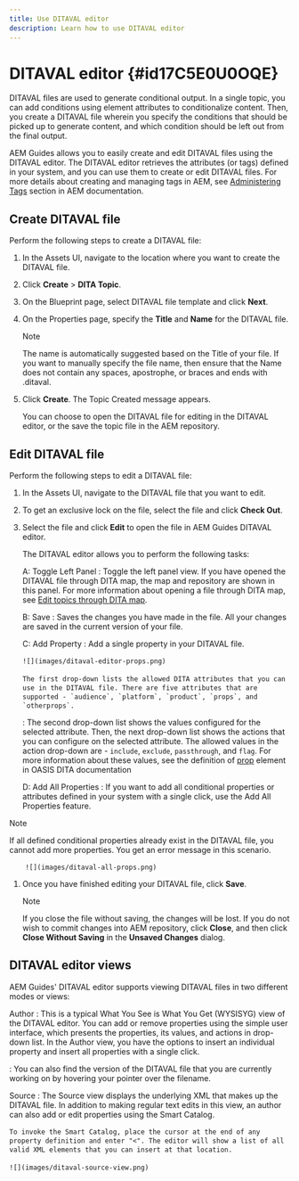 ```yaml
---
title: Use DITAVAL editor
description: Learn how to use DITAVAL editor
---
```


# DITAVAL editor {#id17C5E0U0OQE}

DITAVAL files are used to generate conditional output. In a single topic, you can add conditions using element attributes to conditionalize content. Then, you create a DITAVAL file wherein you specify the conditions that should be picked up to generate content, and which condition should be left out from the final output.

AEM Guides allows you to easily create and edit DITAVAL files using the DITAVAL editor. The DITAVAL editor retrieves the attributes \(or tags\) defined in your system, and you can use them to create or edit DITAVAL files. For more details about creating and managing tags in AEM, see [Administering Tags](https://experienceleague.adobe.com/docs/experience-manager-cloud-service/sites/authoring/features/tags.html?lang=en) section in AEM documentation.

## Create DITAVAL file 

Perform the following steps to create a DITAVAL file:

1.  In the Assets UI, navigate to the location where you want to create the DITAVAL file.

1.  Click **Create** \> **DITA Topic**.

1.  On the Blueprint page, select DITAVAL file template and click **Next**.

1.  On the Properties page, specify the **Title** and **Name** for the DITAVAL file.

    >[!NOTE]
    >
    > The name is automatically suggested based on the Title of your file. If you want to manually specify the file name, then ensure that the Name does not contain any spaces, apostrophe, or braces and ends with .ditaval.

1.  Click **Create**. The Topic Created message appears.

    You can choose to open the DITAVAL file for editing in the DITAVAL editor, or the save the topic file in the AEM repository.


## Edit DITAVAL file 

Perform the following steps to edit a DITAVAL file:

1.  In the Assets UI, navigate to the DITAVAL file that you want to edit.

1.  To get an exclusive lock on the file, select the file and click **Check Out**.

1.  Select the file and click **Edit** to open the file in AEM Guides DITAVAL editor.

    The DITAVAL editor allows you to perform the following tasks:

    A: Toggle Left Panel
    :   Toggle the left panel view. If you have opened the DITAVAL file through DITA map, the map and repository are shown in this panel. For more information about opening a file through DITA map, see [Edit topics through DITA map](map-editor-advanced-map-editor.md#id17ACJ0F0FHS).

    B: Save
    :   Saves the changes you have made in the file. All your changes are saved in the current version of your file.

    C: Add Property
    :   Add a single property in your DITAVAL file.

        ![](images/ditaval-editor-props.png)

        The first drop-down lists the allowed DITA attributes that you can use in the DITAVAL file. There are five attributes that are supported - `audience`, `platform`, `product`, `props`, and `otherprops`.

    :   The second drop-down list shows the values configured for the selected attribute. Then, the next drop-down list shows the actions that you can configure on the selected attribute. The allowed values in the action drop-down are - `include`, `exclude`, `passthrough`, and `flag`. For more information about these values, see the definition of [prop](http://docs.oasis-open.org/dita/dita/v1.3/errata01/os/complete/part3-all-inclusive/langRef/ditaval/ditaval-prop.html#ditaval-prop) element in OASIS DITA documentation

    D: Add All Properties
    :   If you want to add all conditional properties or attributes defined in your system with a single click, use the Add All Properties feature.

>[!NOTE]
>
> If all defined conditional properties already exist in the DITAVAL file, you cannot add more properties. You get an error message in this scenario.

        ![](images/ditaval-all-props.png)

1.  Once you have finished editing your DITAVAL file, click **Save**.

    >[!NOTE]
    >
    > If you close the file without saving, the changes will be lost. If you do not wish to commit changes into AEM repository, click **Close**, and then click **Close Without Saving** in the **Unsaved Changes** dialog.


## DITAVAL editor views 

AEM Guides' DITAVAL editor supports viewing DITAVAL files in two different modes or views:

Author
:   This is a typical What You See is What You Get \(WYSISYG\) view of the DITAVAL editor. You can add or remove properties using the simple user interface, which presents the properties, its values, and actions in drop-down list. In the Author view, you have the options to insert an individual property and insert all properties with a single click.

:   You can also find the version of the DITAVAL file that you are currently working on by hovering your pointer over the filename.

Source
:   The Source view displays the underlying XML that makes up the DITAVAL file. In addition to making regular text edits in this view, an author can also add or edit properties using the Smart Catalog.

    To invoke the Smart Catalog, place the cursor at the end of any property definition and enter "<". The editor will show a list of all valid XML elements that you can insert at that location.

    ![](images/ditaval-source-view.png)

